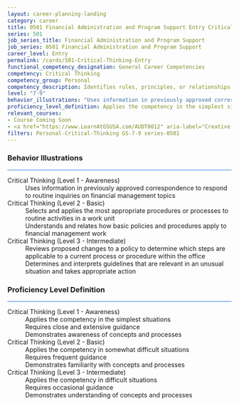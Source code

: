 ```yaml
---
layout: career-planning-landing
category: career
title: 0501 Financial Administration and Program Support Entry Critical Thinking
series: 501
job_series_title: Financial Administration and Program Support
job_series: 0501 Financial Administration and Program Support
career_level: Entry
permalink: /cards/501-Critical-Thinking-Entry
functional_competency_designation: General Career Competencies
competency: Critical Thinking
competency_group: Personal
competency_description: Identifies rules, principles, or relationships that explain facts, data, or other information; analyzes information and makes correct inferences or draws accurate conclusions
level: "7-9"
behavior_illustrations: "Uses information in previously approved correspondence to respond to routine inquiries on financial management topics ? Selects and applies the most appropriate procedures or processes to routine activities in a work unit ? Understands and relates how basic policies and procedures apply to financial management work ? Reviews proposed changes to a policy to determine which steps are applicable to a current process or procedure within the office ? Determines and interprets guidelines that are relevant in an unusual situation and takes appropriate action"
proficiency_level_definition: Applies the competency in the simplest situations ? Requires close and extensive guidance ? Demonstrates awareness of concepts and processes ? Applies the competency in somewhat difficult situations ? Requires frequent guidance ? Demonstrates familiarity with concepts and processes ? Applies the competency in difficult situations ? Requires occasional guidance ? Demonstrates understanding of concepts and processes
relevant_courses: 
- Course Coming Soon
- <a href="https://www.LearnAtGSUSA.com/AUDT8012" aria-label="Creative and Critical Thinking for Auditors (AUDT8012), GSU - https://www.LearnAtGSUSA.com/AUDT8012">Creative and Critical Thinking for Auditors (AUDT8012), GSU</a>
filters: Personal-Critical-Thinking GS-7-9 series-0501
---
```


<div class="desktop:grid-col-6 margin-y-3">
  <div class="border-top-2 bg-white padding-3 shadow-5 height-full members-hover border-1px button-border border-top-blue radius-lg card-text-color">
    <h3>Behavior Illustrations</h3>
    <hr style="background-color: #1b74e0 !important;"/>
    <dl class="text-base card-content-color"><dt>Critical Thinking (Level 1 - Awareness)</dt><dd>Uses information in previously approved correspondence to respond to routine inquiries on financial management topics</dd><dt>Critical Thinking (Level 2 - Basic)</dt><dd>Selects and applies the most appropriate procedures or processes to routine activities in a work unit </dd><dd> Understands and relates how basic policies and procedures apply to financial management work</dd><dt>Critical Thinking (Level 3 - Intermediate)</dt><dd>Reviews proposed changes to a policy to determine which steps are applicable to a current process or procedure within the office </dd><dd> Determines and interprets guidelines that are relevant in an unusual situation and takes appropriate action</dd></dl>
  </div>
</div>
<div class="desktop:grid-col-6 margin-y-3">
  <div class="border-top-2 bg-white padding-3 shadow-5 height-full members-hover border-1px button-border border-top-blue radius-lg card-text-color">
    <h3>Proficiency Level Definition</h3>
     <hr style="background-color: #1b74e0 !important;"/>
    <dl class="text-base card-content-color"><dt>Critical Thinking (Level 1 - Awareness)</dt><dd>Applies the competency in the simplest situations </dd><dd> Requires close and extensive guidance </dd><dd> Demonstrates awareness of concepts and processes</dd><dt>Critical Thinking (Level 2 - Basic)</dt><dd>Applies the competency in somewhat difficult situations </dd><dd> Requires frequent guidance </dd><dd> Demonstrates familiarity with concepts and processes</dd><dt>Critical Thinking (Level 3 - Intermediate)</dt><dd>Applies the competency in difficult situations </dd><dd> Requires occasional guidance </dd><dd> Demonstrates understanding of concepts and processes</dd></dl>
  </div>
</div>
